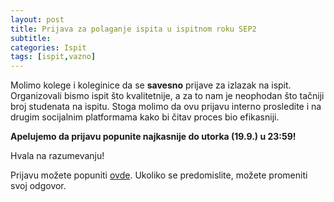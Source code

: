 ```yaml
---
layout: post
title: Prijava za polaganje ispita u ispitnom roku SEP2
subtitle: 
categories: Ispit
tags: [ispit,vazno]
---
```


Molimo kolege i koleginice da se **savesno** prijave za izlazak na ispit.
Organizovali bismo ispit što kvalitetnije, a za to nam je neophodan što 
tačniji broj studenata na ispitu. Stoga molimo da ovu prijavu interno 
prosledite i na drugim socijalnim platformama kako bi čitav proces bio efikasniji.

**Apelujemo da prijavu popunite najkasnije do utorka (19.9.) u 23:59!**

Hvala na razumevanju!

Prijavu možete popuniti [ovde](https://forms.gle/SbzqShGJ5EpPvcrn6). Ukoliko se 
predomislite, možete promeniti svoj odgovor.

